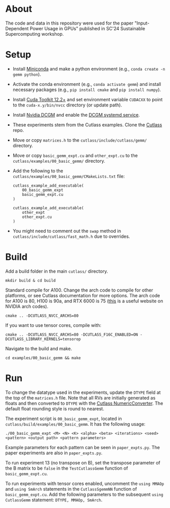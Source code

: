 # About

The code and data in this repository were used for the paper "Input-Dependent Power Usage in GPUs" published in SC'24 Sustainable Supercomputing workshop.

# Setup

- Install [Miniconda](https://docs.anaconda.com/free/miniconda/#quick-command-line-install) and make a python environment (e.g., `conda create -n gemm python`).
- Activate the conda environment (e.g., `conda activate gemm`) and install necessary packages (e.g., `pip install cmake` and `pip install numpy`).
- Install [Cuda Toolkit 12.2+](https://developer.nvidia.com/cuda-toolkit) and set environment variable `CUDACXX` to point to the `cuda-x.y/bin/nvcc` directory (or update path).
- Install [Nvidia DCGM](https://developer.nvidia.com/dcgm) and enable the [DCGM systemd service](https://docs.nvidia.com/datacenter/dcgm/latest/user-guide/getting-started.html#post-install).
- These experiments stem from the Cutlass examples. Clone the [Cutlass](https://github.com/NVIDIA/cutlass) repo.
- Move or copy `matrices.h` to the `cutlass/include/cutlass/gemm/` directory.
- Move or copy `basic_gemm_expt.cu` and `other_expt.cu` to the `cutlass/examples/00_basic_gemm/` directory.
- Add the following to the `cutlass/examples/00_basic_gemm/CMakeLists.txt` file:

    ```
    cutlass_example_add_executable(
        00_basic_gemm_expt
        basic_gemm_expt.cu
    )

    cutlass_example_add_executable(
        other_expt
        other_expt.cu
    )
    ```

- You might need to comment out the `swap` method in `cutlass/include/cutlass/fast_math.h` due to overrides.

# Build

Add a build folder in the main `cutlass/` directory.

`mkdir build & cd build`

Standard compile for A100. Change the arch code to compile for other platforms, or see Cutlass documentation for more options. The arch code for A100 is 80, H100 is 90a, and RTX 6000 is 75 ([this](https://arnon.dk/matching-sm-architectures-arch-and-gencode-for-various-nvidia-cards/) is a useful website on NVIDIA arch codes).

`cmake .. -DCUTLASS_NVCC_ARCHS=80`

If you want to use tensor cores, compile with:

`cmake .. -DCUTLASS_NVCC_ARCHS=80 -DCUTLASS_F16C_ENABLED=ON -DCUTLASS_LIBRARY_KERNELS=tensorop`

Navigate to the build and make.

`cd examples/00_basic_gemm && make`

# Run

To change the datatype used in the experiments, update the `DTYPE` field at the top of the `matrices.h` file. Note that all RVs are initially generated as floats and then converted to `DTYPE` with the [Cutlass NumericConverter](https://github.com/NVIDIA/cutlass/blob/main/include/cutlass/numeric_conversion.h). The default float rounding style is round to nearest.

The experiment script is `00_basic_gemm_expt`, located in `cutlass/build/examples/00_basic_gemm`. It has the following usage:

`./00_basic_gemm_expt <M> <N> <K> <alpha> <beta> <iterations> <seed> <pattern> <output path> <pattern parameters>`

Example parameters for each pattern can be seen in `paper_expts.py`. The paper experiments are also in `paper_expts.py`.

To run experiment 13 (no transpose on B), set the transpose parameter of the B matrix to be `false` in the `TestCutlassGemm` function of `basic_gemm_expt.cu`.

To run experiments with tensor cores enabled, uncomment the `using MMAOp` and `using SmArch` statements in the `CutlassSgemmNN` function of `basic_gemm_expt.cu`. Add the following parameters to the subsequent `using CutlassGemm` statement: `DTYPE, MMAOp, SmArch`.
